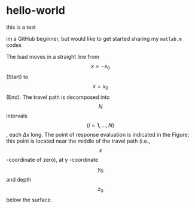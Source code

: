 # hello-world
this is a test

im a GitHub beginner, but would like to get started sharing my `matlab.m` codes 

The load moves in a straight line from $$x=-x_0$$ (Start) to $$x=x_0$$ (End). The travel path is decomposed into $$N$$ intervals $$ (i=1,…,N) $$, each $\Delta x$ long. The point of response evaluation is indicated in the Figure; this point is located near the middle of the travel path (i.e., $$x$$ -coordinate of zero), at y -coordinate $$y_0$$ and depth $$z_0$$ below the surface. 

